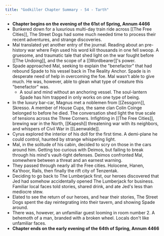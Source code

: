 ```yaml
---
title: "Godkiller Chapter Summary - 54 - Tarth"
---
```

- **Chapter begins on the evening of the 61st of Spring, Annum 4466**
- Bunkered down for a luxurious multi-day train ride across [[The Free Cities]], The Street Dogs had some much needed time to process their recent adventures, and strange discoveries.
- Mal translated yet another entry of the journal. Reading about an pre-history war where Fejn used his word kill thousands in one fell swoop. A gruesome, and traumatic tale that shed light on the war fought before [[The Undoing]], and the scope of a [[Wordbearer]]'s power.
- Spade approached Mal, seeking to explain the "benefactor" that had rebound Spade to his vessel back in The Reality Anchor. Spade is in desperate need of help in overcoming the foe. Mal wasn't able to give much. He was, however, able to glean what type of creature this "benefactor" was.
	- A soul and mind without an anchoring vessel. The soul-lantern Spade has him trapped in only works on one type of being.
- In the luxury bar-car, Magnus met a noblemen from [[Zessgorn]], Skresso. A member of House Cups, the same clan Colin Coinge belonged to before he died. The conversation shed light the true scale of tensions across the Three Corners. Infighting in [[The Free Cities]], brewing war in the North, [[Kapesh]] threatening war with its neighbors, and whispers of Civil War in [[Laenwalde]].
- Cyrus explored the interior of his doll for the first time. A demi-plane he could control, haunted by strange whispering light.
- Mal, in the solitude of his cabin, decided to scry on those in the cars around him. Getting too curious with Deimos, but failing to break through his mind's vault-tight defenses. Deimos confronted Mal, somewhere between a threat and an earnest warning.
- They passed through nearly all the Free cities. Holocene, Hanen, Ka'thoor, Rails, then finally the rift city of Tenzentak.
- Deciding to go back to The Lumberjack first, our heroes discovered that Jed had somehow accidentally opened The Lumberjack for business. Familiar local faces told stories, shared drink, and ate Jed's less than mediocre stew.
- Elated to see the return of our heroes, and hear their stories, The Street Dogs spent the day reintegrating into their tavern, and showing Spade around.
- There was, however, an unfamiliar guest looming in room number 2. A behemoth of a man, branded with a broken wheel. Locals don't like unfamiliar faces.
- **Chapter ends on the early evening of the 64th of Spring, Annum 4466**